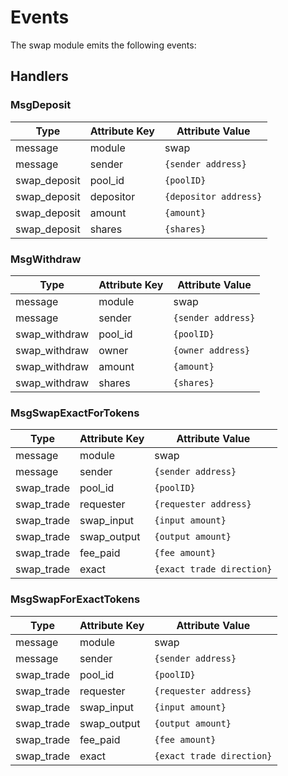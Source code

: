 <!--
order: 4
-->

# Events

The swap module emits the following events:

## Handlers

### MsgDeposit

| Type         | Attribute Key | Attribute Value       |
| ------------ | ------------- | --------------------- |
| message      | module        | swap                  |
| message      | sender        | `{sender address}`    |
| swap_deposit | pool_id       | `{poolID}`            |
| swap_deposit | depositor     | `{depositor address}` |
| swap_deposit | amount        | `{amount}`            |
| swap_deposit | shares        | `{shares}`            |

### MsgWithdraw

| Type          | Attribute Key | Attribute Value       |
| ------------- | ------------- | --------------------- |
| message       | module        | swap                  |
| message       | sender        | `{sender address}`    |
| swap_withdraw | pool_id       | `{poolID}`            |
| swap_withdraw | owner         | `{owner address}`     |
| swap_withdraw | amount        | `{amount}`            |
| swap_withdraw | shares        | `{shares}`            |


### MsgSwapExactForTokens

| Type          | Attribute Key | Attribute Value          |
| ------------- | ------------- | ------------------------ |
| message       | module        | swap                     |
| message       | sender        | `{sender address}`       |
| swap_trade    | pool_id       | `{poolID}`               |
| swap_trade    | requester     | `{requester address}`    |
| swap_trade    | swap_input    | `{input amount}`         |
| swap_trade    | swap_output   | `{output amount}`        |
| swap_trade    | fee_paid      | `{fee amount}`           |
| swap_trade    | exact         | `{exact trade direction}`|


### MsgSwapForExactTokens

| Type          | Attribute Key | Attribute Value          |
| ------------- | ------------- | ------------------------ |
| message       | module        | swap                     |
| message       | sender        | `{sender address}`       |
| swap_trade    | pool_id       | `{poolID}`               |
| swap_trade    | requester     | `{requester address}`    |
| swap_trade    | swap_input    | `{input amount}`         |
| swap_trade    | swap_output   | `{output amount}`        |
| swap_trade    | fee_paid      | `{fee amount}`           |
| swap_trade    | exact         | `{exact trade direction}`|
